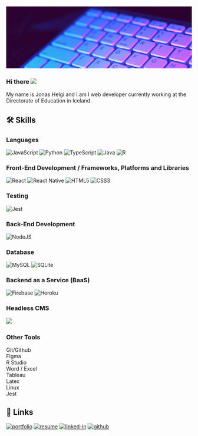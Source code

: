 ![alt text](https://github.com/jonashelgi/jonashelgi/blob/master/header.png?raw=true)

### Hi there <img src="https://media.giphy.com/media/hvRJCLFzcasrR4ia7z/giphy.gif" width="29px">

My name is Jonas Helgi and I am I web developer currently working at the Directorate of Education in Iceland.

## 🛠️ Skills

### Languages
![JavaScript](https://img.shields.io/badge/javascript-%23323330.svg?style=for-the-badge&logo=javascript&logoColor=%23F7DF1E)
![Python](https://img.shields.io/badge/python-3670A0?style=for-the-badge&logo=python&logoColor=ffdd54)
![TypeScript](https://img.shields.io/badge/typescript-%23007ACC.svg?style=for-the-badge&logo=typescript&logoColor=white)
![Java](https://img.shields.io/badge/java-%23ED8B00.svg?style=for-the-badge&logo=java&logoColor=white)
![R](https://img.shields.io/badge/r-%23276DC3.svg?style=for-the-badge&logo=r&logoColor=white)

### Front-End Development / Frameworks, Platforms and Libraries
![React](https://img.shields.io/badge/react-%2320232a.svg?style=for-the-badge&logo=react&logoColor=%2361DAFB)
![React Native](https://img.shields.io/badge/react_native-%2320232a.svg?style=for-the-badge&logo=react&logoColor=%2361DAFB)
![HTML5](https://img.shields.io/badge/html5-%23E34F26.svg?style=for-the-badge&logo=html5&logoColor=white)
![CSS3](https://img.shields.io/badge/css3-%231572B6.svg?style=for-the-badge&logo=css3&logoColor=white)

### Testing
![Jest](https://img.shields.io/badge/-jest-%23C21325?style=for-the-badge&logo=jest&logoColor=white)

### Back-End Development
![NodeJS](https://img.shields.io/badge/node.js-6DA55F?style=for-the-badge&logo=node.js&logoColor=white)

### Database
![MySQL](https://img.shields.io/badge/mysql-%2300f.svg?style=for-the-badge&logo=mysql&logoColor=white)
![SQLite](https://img.shields.io/badge/sqlite-%2307405e.svg?style=for-the-badge&logo=sqlite&logoColor=white)

### Backend as a Service (BaaS)
![Firebase](https://img.shields.io/badge/firebase-%23039BE5.svg?style=for-the-badge&logo=firebase)
![Heroku](https://img.shields.io/badge/heroku-%23430098.svg?style=for-the-badge&logo=heroku&logoColor=white)

### Headless CMS
<img src="https://prismic-io.s3.amazonaws.com/prismicio-docs-v3/77475eea-772e-4b8b-934f-6af022ad91c4_prismic-logo.svg" width="100">

### Other Tools
Git/Github
<br>Figma
<br>R Studio
<br>Word / Excel
<br>Tableau
<br>Latex
<br>Linux
<br>Jest



## 🔗 Links

[![portfolio](https://img.shields.io/badge/Portfolio-5340ff?style=for-the-badge&logo=Google-chrome&logoColor=white)](https://jonashelgi.github.io/portfolio/)
[![resume](https://img.shields.io/badge/Resume-4285F4?style=for-the-badge&logo=read-the-docs&logoColor=white)](https://jonashelgi.github.io/portfolio/)
[![linked-in](https://img.shields.io/badge/Linked_In-0077B5?style=for-the-badge&logo=LinkedIn&logoColor=white)](https://www.linkedin.com/in/jonashelgi/)
[![github](https://img.shields.io/badge/GitHub-000000?style=for-the-badge&logo=GitHub&logoColor=white)](https://github.com/jonashelgi)
